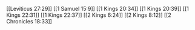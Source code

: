 [[Leviticus 27:29]]
[[1 Samuel 15:9]]
[[1 Kings 20:34]]
[[1 Kings 20:39]]
[[1 Kings 22:31]]
[[1 Kings 22:37]]
[[2 Kings 6:24]]
[[2 Kings 8:12]]
[[2 Chronicles 18:33]]
